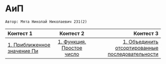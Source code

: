 # АиП

    Автор: Мята Николай Николаевич 231(2)
  |Контест 1|Контест 2|Контест 3|
  |:-|:-:|-:|
  |[1. Приближенное значение Пи](./contest_01/01/main.ПриближенноезначениеПи) | [1. Функция. Простое число](./contest_02/01/main.ФункцияПростоечисло) |  [1. Объединить отсортированные последовательности](./contest_03/01/main.Объединитьотсортированныепоследовательности) |

 
